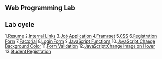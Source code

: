 Web Programming Lab
 -------------------
 Lab cycle
 ---------
 1.[Resume](Resume)
 2.[Internal Links](InternalLink)
 3.[Job Application](ApplicationForm)
 4.[Frameset](Frameset)
 5.[CSS](Css)
 6.[Registration Form]()
 7.[Factorial](factorial.php)
 8.[Login Form](signup)
 9.[JavaScript Functions]()
 10.[JavaScript:Change Background Color]()
 11.[Form Validation]()
 12.[JavaScript:Change Image on Hover]()
 13.[Student Registration]()
